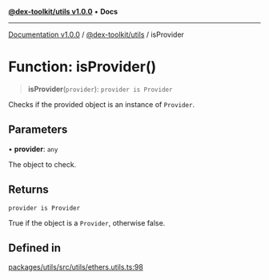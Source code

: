 [**@dex-toolkit/utils v1.0.0**](../README.md) • **Docs**

***

[Documentation v1.0.0](../../../packages.md) / [@dex-toolkit/utils](../README.md) / isProvider

# Function: isProvider()

> **isProvider**(`provider`): `provider is Provider`

Checks if the provided object is an instance of `Provider`.

## Parameters

• **provider**: `any`

The object to check.

## Returns

`provider is Provider`

True if the object is a `Provider`, otherwise false.

## Defined in

[packages/utils/src/utils/ethers.utils.ts:98](https://github.com/niZmosis/dex-toolkit/blob/3d8b41b44787b30fbea5de3ab4737662ffb61bc8/packages/utils/src/utils/ethers.utils.ts#L98)

